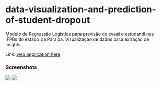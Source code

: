 # data-visualization-and-prediction-of-student-dropout
Modelo de  Regressão Logística para previsão de evasão estudantil nos IFPBs do estado da Paraíba. Visualização de dados para extração de insghts.


Link: [web application here](https://data-visualization-and-forecasting-student-dropout.streamlit.app/)


### Screenshots

<img src="https://res.cloudinary.com/dxwvax3zv/image/upload/v1684965105/streamlit_yenuqi.png"/>

<img src="https://res.cloudinary.com/dxwvax3zv/image/upload/v1684965105/streamlit2_fwlb7i.png"/>

